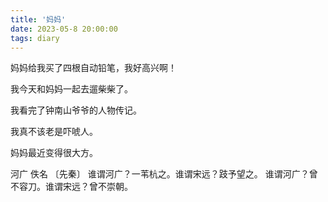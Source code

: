 ```yaml
---
title: '妈妈'
date: 2023-05-8 20:00:00
tags: diary
---
```

妈妈给我买了四根自动铅笔，我好高兴啊！

我今天和妈妈一起去遛柴柴了。

我看完了钟南山爷爷的人物传记。

我真不该老是吓唬人。

妈妈最近变得很大方。

河广
佚名 〔先秦〕
谁谓河广？一苇杭之。谁谓宋远？跂予望之。
谁谓河广？曾不容刀。谁谓宋远？曾不崇朝。
